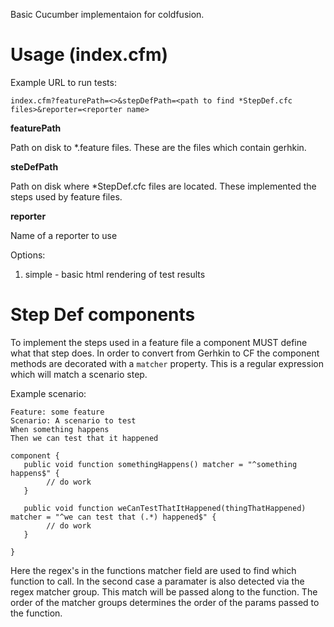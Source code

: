 Basic Cucumber implementaion for coldfusion.

# Usage (index.cfm)

Example URL to run tests:
```
index.cfm?featurePath=<>&stepDefPath=<path to find *StepDef.cfc files>&reporter=<reporter name>
```

**featurePath**

Path on disk to *.feature files.  These are the files which contain gerhkin.

**steDefPath**

Path on disk where *StepDef.cfc files are located.  These implemented the steps used by feature files.

**reporter**

Name of a reporter to use

Options:
 
 1. simple - basic html rendering of test results
 
 
# Step Def components

To implement the steps used in a feature file a component MUST define what that step does.  In order to convert from Gerhkin to CF the component methods are decorated with a `matcher` property.  This is a regular expression which will match a scenario step.

Example scenario:
```
Feature: some feature
Scenario: A scenario to test
When something happens
Then we can test that it happened
```

```cfscript
component {
   public void function somethingHappens() matcher = "^something happens$" {
        // do work
   }
   
   public void function weCanTestThatItHappened(thingThatHappened) matcher = "^we can test that (.*) happened$" {
        // do work
   }

}
```

Here the regex's in the functions matcher field are used to find which function to call.  In the second case a paramater is also detected via the regex matcher group.  This match will be passed along to the function.  The order of the matcher groups determines the order of the params passed to the function.
